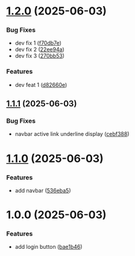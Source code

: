 # [1.2.0](https://github.com/joaoc-dev/semantic-release-demo/compare/v1.1.1...v1.2.0) (2025-06-03)


### Bug Fixes

* dev fix 1 ([f70db7e](https://github.com/joaoc-dev/semantic-release-demo/commit/f70db7ebdece30e2f512754423e6a737bc0157b5))
* dev fix 2 ([22ee94a](https://github.com/joaoc-dev/semantic-release-demo/commit/22ee94aa0f2c4ef282f9cb757201dfc7515e5163))
* dev fix 3 ([270bb53](https://github.com/joaoc-dev/semantic-release-demo/commit/270bb5335e55fe732be2ab1c84aa0309f9bc59b6))


### Features

* dev feat 1 ([d82660e](https://github.com/joaoc-dev/semantic-release-demo/commit/d82660e1b194c1af85a337bc4240da07a49c504b))

## [1.1.1](https://github.com/joaoc-dev/semantic-release-demo/compare/v1.1.0...v1.1.1) (2025-06-03)


### Bug Fixes

* navbar active link underline display ([cebf388](https://github.com/joaoc-dev/semantic-release-demo/commit/cebf388c88572c4c04d0c47dabe8664eade3b7ae))

# [1.1.0](https://github.com/joaoc-dev/semantic-release-demo/compare/v1.0.0...v1.1.0) (2025-06-03)


### Features

* add navbar ([536eba5](https://github.com/joaoc-dev/semantic-release-demo/commit/536eba5640ca859cdecd10232bf3aff6843a14f6))

# 1.0.0 (2025-06-03)


### Features

* add login button ([bae1b46](https://github.com/joaoc-dev/semantic-release-demo/commit/bae1b46348969f9439d80959f5029f944b7bc037))
